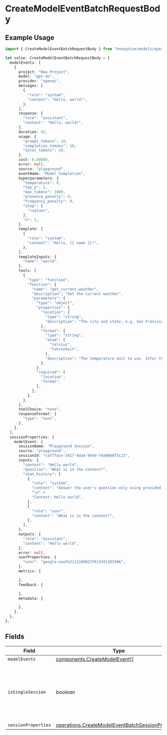 # CreateModelEventBatchRequestBody

## Example Usage

```typescript
import { CreateModelEventBatchRequestBody } from "honeyhive/models/operations";

let value: CreateModelEventBatchRequestBody = {
  modelEvents: [
    {
      project: "New Project",
      model: "gpt-4o",
      provider: "openai",
      messages: [
        {
          "role": "system",
          "content": "Hello, world!",
        },
      ],
      response: {
        "role": "assistant",
        "content": "Hello, world!",
      },
      duration: 42,
      usage: {
        "prompt_tokens": 10,
        "completion_tokens": 10,
        "total_tokens": 20,
      },
      cost: 0.00008,
      error: null,
      source: "playground",
      eventName: "Model Completion",
      hyperparameters: {
        "temperature": 0,
        "top_p": 1,
        "max_tokens": 1000,
        "presence_penalty": 0,
        "frequency_penalty": 0,
        "stop": [
          "<value>",
        ],
        "n": 1,
      },
      template: [
        {
          "role": "system",
          "content": "Hello, {{ name }}!",
        },
      ],
      templateInputs: {
        "name": "world",
      },
      tools: [
        {
          "type": "function",
          "function": {
            "name": "get_current_weather",
            "description": "Get the current weather",
            "parameters": {
              "type": "object",
              "properties": {
                "location": {
                  "type": "string",
                  "description": "The city and state, e.g. San Francisco, CA",
                },
                "format": {
                  "type": "string",
                  "enum": [
                    "celsius",
                    "fahrenheit",
                  ],
                  "description": "The temperature unit to use. Infer this from the users location.",
                },
              },
              "required": [
                "location",
                "format",
              ],
            },
          },
        },
      ],
      toolChoice: "none",
      responseFormat: {
        "type": "text",
      },
    },
  ],
  sessionProperties: {
    modelEvent: {
      sessionName: "Playground Session",
      source: "playground",
      sessionId: "caf77ace-3417-4da4-944d-f4a0688f3c23",
      inputs: {
        "context": "Hello world",
        "question": "What is in the context?",
        "chat_history": [
          {
            "role": "system",
            "content": "Answer the user's question only using provided context.\n" +
            "\n" +
            "Context: Hello world",
          },
          {
            "role": "user",
            "content": "What is in the context?",
          },
        ],
      },
      outputs: {
        "role": "assistant",
        "content": "Hello world",
      },
      error: null,
      userProperties: {
        "user": "google-oauth2|111840237613341303366",
      },
      metrics: {

      },
      feedback: {

      },
      metadata: {

      },
    },
  },
};
```

## Fields

| Field                                                                                                                  | Type                                                                                                                   | Required                                                                                                               | Description                                                                                                            |
| ---------------------------------------------------------------------------------------------------------------------- | ---------------------------------------------------------------------------------------------------------------------- | ---------------------------------------------------------------------------------------------------------------------- | ---------------------------------------------------------------------------------------------------------------------- |
| `modelEvents`                                                                                                          | [components.CreateModelEvent](../../models/components/createmodelevent.md)[]                                           | :heavy_minus_sign:                                                                                                     | N/A                                                                                                                    |
| `isSingleSession`                                                                                                      | *boolean*                                                                                                              | :heavy_minus_sign:                                                                                                     | Default is false. If true, all events will be associated with the same session                                         |
| `sessionProperties`                                                                                                    | [operations.CreateModelEventBatchSessionProperties](../../models/operations/createmodeleventbatchsessionproperties.md) | :heavy_minus_sign:                                                                                                     | N/A                                                                                                                    |